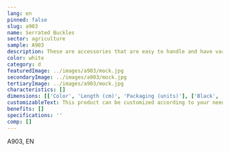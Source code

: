 ```yaml
---
lang: en
pinned: false
slug: a903
name: Serrated Buckles
sector: agriculture
sample: A903
description: These are accessories that are easy to handle and have various purposes, such as closing bags of any kind, securing fabrics or plastics, among others.
color: white
category: d
featuredImage: ../images/a903/mock.jpg
secondaryImage: ../images/a903/mock.jpg
tertiaryImage: ../images/a903/mock.jpg
characteristics: []
dimensions: [['Color', 'Length (cm)', 'Packaging (units)'], ['Black', '20 / 37', '100']]
customizableText: This product can be customized according to your needs. Contact us for more information.
benefits: []
specifications: ''
comp: []
---
```


A903, EN

